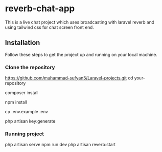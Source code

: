 
# reverb-chat-app

This is a live chat project which uses broadcasting with laravel reverb and using tailwind css for chat screen front end.

## Installation

Follow these steps to get the project up and running on your local machine.

### Clone the repository

https://github.com/muhammad-sufyan5/Laravel-projects.git
cd your-repository

composer install

npm install

cp .env.example .env

php artisan key:generate

### Running project

php artisan serve
npm run dev
php artisan reverb:start



